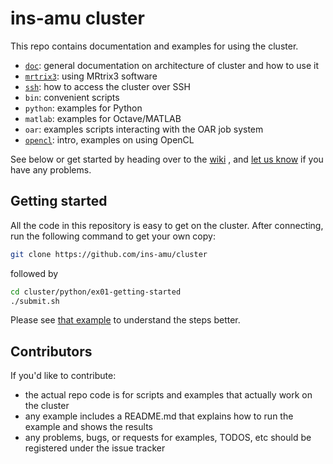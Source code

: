 # ins-amu cluster

This repo contains documentation and examples for using 
the cluster.

- [`doc`](doc): general documentation on architecture of cluster and how to use it
- [`mrtrix3`](mrtrix3): using MRtrix3 software
- [`ssh`](ssh): how to access the cluster over SSH
- `bin`: convenient scripts
- `python`: examples for Python
- `matlab`: examples for Octave/MATLAB
- `oar`: examples scripts interacting with the OAR job system
- [`opencl`](opencl): intro, examples on using OpenCL

See below or get started by heading over to the [wiki](https://github.com/ins-amu/cluster/wiki)
, and [let us know](https://github.com/ins-amu/cluster/issues) if you have any problems.

## Getting started

All the code in this repository is easy to get on the cluster. After
connecting, run the following command to get your own copy:

```bash
git clone https://github.com/ins-amu/cluster
```

followed by

```bash
cd cluster/python/ex01-getting-started
./submit.sh
```

Please see [that example](https://github.com/ins-amu/cluster/tree/master/python/ex01-getting-started) to understand the steps better.

## Contributors

If you'd like to contribute: 

- the actual repo code is for scripts and examples that actually work on the cluster
- any example includes a README.md that explains how to run the example and shows the results
- any problems, bugs, or requests for examples, TODOS, etc should be registered under the issue tracker
